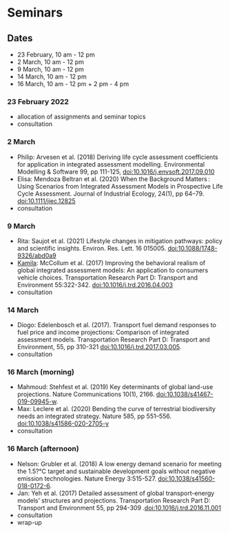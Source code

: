 Seminars
========

Dates
-----
- 23 February, 10 am - 12 pm
- 2 March, 10 am - 12 pm
- 9 March, 10 am - 12 pm
- 14 March, 10 am - 12 pm
- 16 March, 10 am - 12 pm + 2 pm - 4 pm

### 23 February 2022
- allocation of assignments and seminar topics
- consultation

### 2 March
- Philip: Arvesen et al. (2018) Deriving life cycle assessment coefficients for application in integrated assessment modelling. Environmental Modelling & Software 99, pp 111-125, [doi:10.1016/j.envsoft.2017.09.010](https://doi.org/10.1016/j.envsoft.2017.09.010)
- Elisa: Mendoza Beltran et al. (2020) When the Background Matters : Using Scenarios from Integrated Assessment Models in Prospective Life Cycle Assessment. Journal of Industrial Ecology, 24(1), pp 64–79. [doi:10.1111/jiec.12825](https://doi.org/10.1111/jiec.12825)
- consultation

### 9 March
- Rita: Saujot et al. (2021) Lifestyle changes in mitigation pathways: policy and scientific insights. Environ. Res. Lett. 16 015005. [doi:10.1088/1748-9326/abd0a9](https://doi.org/10.1088/1748-9326/abd0a9)
- [Kamila](behavioral%20realism%20in%20IAMs.pdf): McCollum et al. (2017) Improving the behavioral realism of global integrated assessment models: An application to consumers vehicle choices. Transportation Research Part D: Transport and Environment 55:322-342. [doi:10.1016/j.trd.2016.04.003](https://doi.org/10.1016/j.trd.2016.04.003)
- consultation

### 14 March
- Diogo: Edelenbosch et al. (2017). Transport fuel demand responses to fuel price and income projections: Comparison of integrated assessment models. Transportation Research Part D: Transport and Environment, 55, pp 310-321 [doi:10.1016/j.trd.2017.03.005](https://doi.org/10.1016/j.trd.2017.03.005).
- consultation

### 16 March (morning)
- Mahmoud: Stehfest et al. (2019) Key determinants of global land-use projections. Nature Communications 10(1), 2166. [doi:10.1038/s41467-019-09945-w](https://doi.org/10.1038/s41467-019-09945-w).
- Max: Leclere et al. (2020) Bending the curve of terrestrial biodiversity needs an integrated strategy. Nature 585, pp 551–556. [doi:10.1038/s41586-020-2705-y](https://doi.org/10.1038/s41586-020-2705-y)
- consultation

### 16 March (afternoon)
- Nelson: Grubler et al. (2018) A low energy demand scenario for meeting the 1.5?°C target and sustainable development goals without negative emission technologies. Nature Energy 3:515-527. [doi:10.1038/s41560-018-0172-6](https://doi.org/10.1038/s41560-018-0172-6).
- Jan: Yeh et al. (2017) Detailed assessment of global transport-energy models’ structures and projections. Transportation Research Part D: Transport and Environment 55, pp 294-309 .[doi:10.1016/j.trd.2016.11.001](https://doi.org/10.1016/j.trd.2016.11.001)
- consultation
- wrap-up
